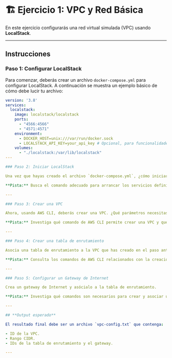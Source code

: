 # 🏗 Ejercicio 1: VPC y Red Básica

En este ejercicio configurarás una red virtual simulada (VPC) usando **LocalStack**.

---

## **Instrucciones**

### Paso 1: Configurar LocalStack

Para comenzar, deberás crear un archivo `docker-compose.yml` para configurar LocalStack. A continuación se muestra un ejemplo básico de cómo debe lucir tu archivo:

```yaml
version: '3.8'
services:
  localstack:
    image: localstack/localstack
    ports:
      - "4566:4566"
      - "4571:4571"
    environment:
      - DOCKER_HOST=unix:///var/run/docker.sock
      - LOCALSTACK_API_KEY=your_api_key # Opcional, para funcionalidades avanzadas
    volumes:
      - "./localstack:/var/lib/localstack"
---

### Paso 2: Iniciar LocalStack

Una vez que hayas creado el archivo `docker-compose.yml`, ¿cómo iniciarías el servicio LocalStack en segundo plano?

**Pista:** Busca el comando adecuado para arrancar los servicios definidos en el archivo `docker-compose.yml`.

---

### Paso 3: Crear una VPC

Ahora, usando AWS CLI, deberás crear una VPC. ¿Qué parámetros necesitas para crear una VPC? Piensa en el rango CIDR.

**Pista:** Investiga qué comando de AWS CLI permite crear una VPC y qué parámetros necesita.

---

### Paso 4: Crear una tabla de enrutamiento

Asocia una tabla de enrutamiento a la VPC que has creado en el paso anterior. 

**Pista:** Consulta los comandos de AWS CLI relacionados con la creación de tablas de enrutamiento.

---

### Paso 5: Configurar un Gateway de Internet

Crea un gateway de Internet y asócialo a la tabla de enrutamiento.

**Pista:** Investiga qué comandos son necesarios para crear y asociar un gateway de Internet a una VPC.

---

## **Output esperado**

El resultado final debe ser un archivo `vpc-config.txt` que contenga:

- ID de la VPC.
- Rango CIDR.
- IDs de la tabla de enrutamiento y el gateway.

---
